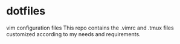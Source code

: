 # dotfiles
vim configuration files
This repo contains the .vimrc and .tmux files customized according to my needs and requirements.
